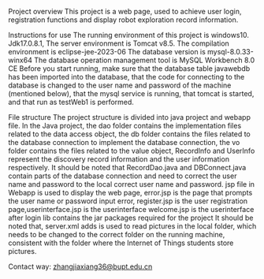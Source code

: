 Project overview
This project is a web page, used to achieve user login, registration functions and display robot exploration record information.

Instructions for use
The running environment of this project is windows10.
Jdk17.0.8.1,
The server environment is Tomcat v8.5.
The compilation environment is eclipse-jee-2023-06
The database version is mysql-8.0.33-winx64
The database operation management tool is MySQL Workbench 8.0 CE
Before you start running, make sure that the database table javawebdb has been imported into the database, that the code for connecting to the database is changed to the user name and password of the machine (mentioned below), that the mysql service is running, that tomcat is started, and that run as testWeb1 is performed.

File structure
The project structure is divided into java project and webapp file.
In the Java project, the dao folder contains the implementation files related to the data access object, the db folder contains the files related to the database connection to implement the database connection, the vo folder contains the files related to the value object, RecordInfo and UserInfo represent the discovery record information and the user information respectively.
It should be noted that RecordDao.java and DBConnect.java contain parts of the database connection and need to correct the user name and password to the local correct user name and password.
jsp file in Webapp is used to display the web page, error.jsp is the page that prompts the user name or password input error, register.jsp is the user registration page,userinterface.jsp is the userinterface welcome.jsp is the userinterface after login
lib contains the jar packages required for the project
It should be noted that, server.xml adds <Context crossContext="true" docBase="C:\Users\12975\Pictures\" path="/upload" reloadable="true"></Context> is used to read pictures in the local folder, which needs to be changed to the correct folder on the running machine, consistent with the folder where the Internet of Things students store pictures.

Contact way:
zhangjiaxiang36@bupt.edu.cn
